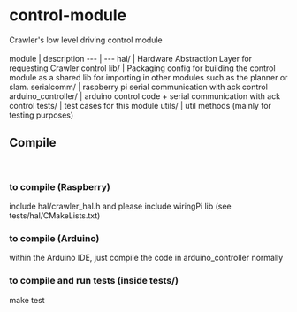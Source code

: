 # control-module
Crawler's low level driving control module<br />
 <br />
module | description
--- | ---
hal/ | Hardware Abstraction Layer for requesting Crawler control
lib/ | Packaging config for building the control module  as a shared lib for importing in other modules such as the planner or slam.
serialcomm/ | raspberry pi serial communication with ack control
arduino_controller/ | arduino control code + serial communication with ack control
tests/ | test cases for this module
utils/ | util methods (mainly for testing purposes)
<br />

## Compile
<br />

### to compile (Raspberry)
include hal/crawler_hal.h and please include wiringPi lib (see tests/hal/CMakeLists.txt)

### to compile (Arduino)
within the Arduino IDE, just compile the code in arduino_controller normally

### to compile and run tests (inside tests/)
make test


